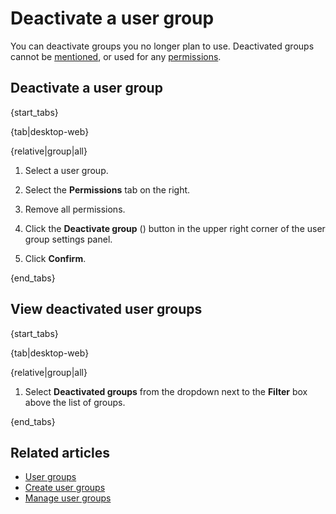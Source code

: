 # Deactivate a user group

You can deactivate groups you no longer plan to use. Deactivated groups cannot be [mentioned](/help/mention-a-user-or-group), or used for any [permissions](/help/manage-permissions).

## Deactivate a user group

{start_tabs}

{tab|desktop-web}

{relative|group|all}

1. Select a user group.

1. Select the **Permissions** tab on the right.

1. Remove all permissions.

1. Click the **Deactivate group** (<i class="zulip-icon zulip-icon-user-group-x"></i>) button in the
   upper right corner of the user group settings panel.

1. Click **Confirm**.

{end_tabs}

## View deactivated user groups

{start_tabs}

{tab|desktop-web}

{relative|group|all}

1. Select **Deactivated groups** from the dropdown next to the **Filter** box
   above the list of groups.

{end_tabs}

## Related articles

* [User groups](/help/user-groups)
* [Create user groups](/help/create-user-groups)
* [Manage user groups](/help/manage-user-groups)
